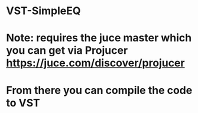 # VST-SimpleEQ
# Note: requires the juce master which you can get via Projucer https://juce.com/discover/projucer
# From there you can compile the code to VST
